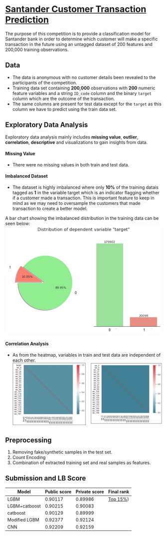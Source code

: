 # [Santander Customer Transaction Prediction](https://www.kaggle.com/c/santander-customer-transaction-prediction)

The purpose of this competition is to provide a classification model for Santander bank in order to determine which customer will make a specific transaction in the future using an untagged dataset of 200 features and 200,000 training observations.


## **Data**
- The data is anonymous with no customer details been revealed to the participants of the competition.
- Training data set containing **200,000** observations with **200** numeric feature variables and a string `ID_code` column and the binary `target` column which are the outcome of the transaction.   
- The same columns are present for test data except for the `target` as this column we have to predict using the train data set.

## **Exploratory Data Analysis**
Exploratory data analysis mainly includes **missing value**, **outlier**, **correlation**, **descriptive** and visualizations to gain insights from data.

#### Missing Value
- There were no missing values in both train and test data.

#### Imbalanced Dataset
- The dataset is highly imbalanced where only **10%** of the training datais tagged as **1** in the variable target which is an indicator flagging whether if a customer made a transaction. This is important feature to keep in mind as we may need to oversample the customers that made transaction to create a better model.

A bar chart showing the imbalanced distribution in the training data can be seen below:
![Target Distribution](https://github.com/shejz/Santander-Customer-Transaction-Prediction/blob/master/graphs/target_distribution.jpg)

#### Correlation Analysis
- As from the heatmap, variables in train and test data are independent of each other.
![Correlations](https://github.com/shejz/Santander-Customer-Transaction-Prediction/blob/master/graphs/correlations.jpg)
 
## **Preprocessing**
1. Removing fake/synthetic samples in the test set.
2. Count Encoding
3. Combination of extracted training set and real samples as features.

## **Submission and LB Score**

|Model|Public score|Private score|Final rank| 
|------|-------|-------|-------------|
|LGBM |0.90117|0.89986| [Top 15%](https://www.kaggle.com/shielaj/competitions))|
|LGBM+catboost|0.90215|0.90083| |
|catboost| 0.90129|0.89999| |
|Modified LGBM |0.92377|0.92124| |
|CNN |0.92209|0.92159| |



